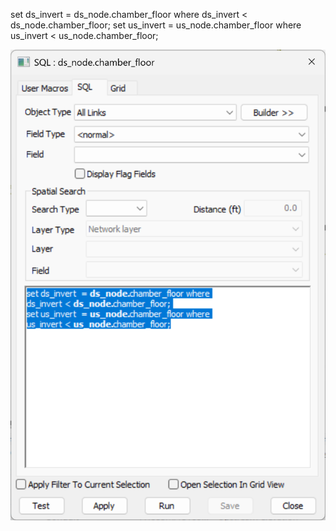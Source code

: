 set ds_invert  = ds_node.chamber_floor where
ds_invert < ds_node.chamber_floor;
set us_invert  = us_node.chamber_floor where
us_invert < us_node.chamber_floor;

![alt text](image-2.png)